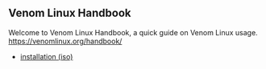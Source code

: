 ## Venom Linux Handbook

Welcome to Venom Linux Handbook, a quick guide on Venom Linux usage. https://venomlinux.org/handbook/

- [installation (iso)](./book/install_from_iso.md)
